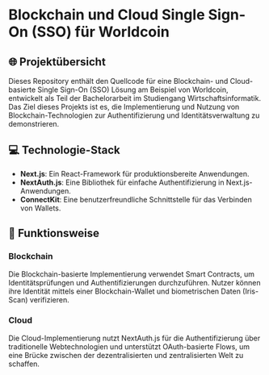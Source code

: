
# Blockchain und Cloud Single Sign-On (SSO) für Worldcoin

## 🌐 Projektübersicht
Dieses Repository enthält den Quellcode für eine Blockchain- und Cloud-basierte Single Sign-On (SSO) Lösung am Beispiel von Worldcoin, entwickelt als Teil der Bachelorarbeit im Studiengang Wirtschaftsinformatik. Das Ziel dieses Projekts ist es, die Implementierung und Nutzung von Blockchain-Technologien zur Authentifizierung und Identitätsverwaltung zu demonstrieren.

## 💻 Technologie-Stack
- **Next.js**: Ein React-Framework für produktionsbereite Anwendungen.
- **NextAuth.js**: Eine Bibliothek für einfache Authentifizierung in Next.js-Anwendungen.
- **ConnectKit**: Eine benutzerfreundliche Schnittstelle für das Verbinden von Wallets.

## 🔄 Funktionsweise
### Blockchain
Die Blockchain-basierte Implementierung verwendet Smart Contracts, um Identitätsprüfungen und Authentifizierungen durchzuführen. Nutzer können ihre Identität mittels einer Blockchain-Wallet und biometrischen Daten (Iris-Scan) verifizieren.

### Cloud
Die Cloud-Implementierung nutzt NextAuth.js für die Authentifizierung über traditionelle Webtechnologien und unterstützt OAuth-basierte Flows, um eine Brücke zwischen der dezentralisierten und zentralisierten Welt zu schaffen.